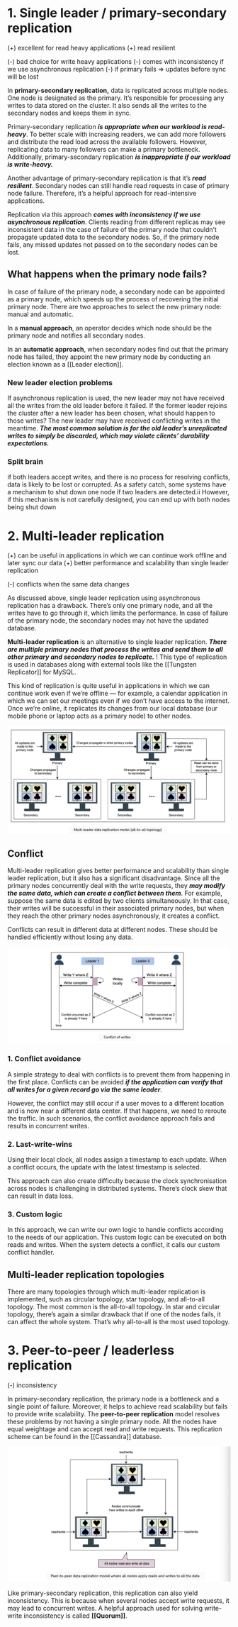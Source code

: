 # 1. Single leader / primary-secondary replication

(+) excellent for read heavy applications
(+) read resilient

(-) bad choice for write heavy applications
(-) comes with inconsistency if we use asynchronous replication
(-) if primary fails => updates before sync will be lost

In **primary-secondary replication,** data is replicated across multiple nodes. One node is designated as the primary. It’s responsible for processing any writes to data stored on the cluster. It also sends all the writes to the secondary nodes and keeps them in sync.

Primary-secondary replication ***is appropriate when our workload is read-heavy***. To better scale with increasing readers, we can add more followers and distribute the read load across the available followers. However, replicating data to many followers can make a primary bottleneck. Additionally, primary-secondary replication ***is inappropriate if our workload is write-heavy.***

Another advantage of primary-secondary replication is that it’s ***read resilient***. Secondary nodes can still handle read requests in case of primary node failure. Therefore, it’s a helpful approach for read-intensive applications.

Replication via this approach ***comes with inconsistency if we use asynchronous replication***. Clients reading from different replicas may see inconsistent data in the case of failure of the primary node that couldn’t propagate updated data to the secondary nodes. So, if the primary node fails, any missed updates not passed on to the secondary nodes can be lost.
## What happens when the primary node fails?

In case of failure of the primary node, a secondary node can be appointed as a primary node, which speeds up the process of recovering the initial primary node. There are two approaches to select the new primary node: manual and automatic.

In a **manual approach**, an operator decides which node should be the primary node and notifies all secondary nodes.

In an **automatic approach**, when secondary nodes find out that the primary node has failed, they appoint the new primary node by conducting an election known as a [[Leader election]].
### New leader election problems

If asynchronous replication is used, the new leader may not have received all the writes from the old leader before it failed. If the former leader rejoins the cluster after a new leader has been chosen, what should happen to those writes? The new leader may have received conflicting writes in the meantime. ***The most common solution is for the old leader’s unreplicated writes to simply be discarded, which may violate clients’ durability expectations.***
### Split brain

if both leaders accept writes, and there is no process for resolving conflicts, data is likely to be lost or corrupted. As a safety catch, some systems have a mechanism to shut down one node if two leaders are detected.ii However, if this mechanism is not carefully designed, you can end up with both nodes being shut down
# 2. Multi-leader replication

(+) can be useful in applications in which we can continue work offline and later sync our data
(+) better performance and scalability than single leader replication

(-) conflicts when the same data changes

As discussed above, single leader replication using asynchronous replication has a drawback. There’s only one primary node, and all the writes have to go through it, which limits the performance. In case of failure of the primary node, the secondary nodes may not have the updated database.

**Multi-leader replication** is an alternative to single leader replication. ***There are multiple primary nodes that process the writes and send them to all other primary and secondary nodes to replicate.*** 
! This type of replication is used in databases along with external tools like the [[Tungsten Replicator]] for MySQL.

This kind of replication is quite useful in applications in which we can continue work even if we’re offline — for example, a calendar application in which we can set our meetings even if we don’t have access to the internet. Once we’re online, it replicates its changes from our local database (our mobile phone or laptop acts as a primary node) to other nodes.

![](../../../../../../_Attachments/Pasted%20image%2020240119194307.png)
## Conflict

Multi-leader replication gives better performance and scalability than single leader replication, but it also has a significant disadvantage. Since all the primary nodes concurrently deal with the write requests, they ***may modify the same data, which can create a conflict between them***. 
For example, suppose the same data is edited by two clients simultaneously. In that case, their writes will be successful in their associated primary nodes, but when they reach the other primary nodes asynchronously, it creates a conflict.

Conflicts can result in different data at different nodes. These should be handled efficiently without losing any data.

![](../../../../../../_Attachments/Pasted%20image%2020240119194515.png)
### 1. Conflict avoidance

A simple strategy to deal with conflicts is to prevent them from happening in the first place. Conflicts can be avoided ***if the application can verify that all writes for a given record go via the same leader***.

However, the conflict may still occur if a user moves to a different location and is now near a different data center. If that happens, we need to reroute the traffic. In such scenarios, the conflict avoidance approach fails and results in concurrent writes.
### 2. Last-write-wins

Using their local clock, all nodes assign a timestamp to each update. When a conflict occurs, the update with the latest timestamp is selected.

This approach can also create difficulty because the clock synchronisation across nodes is challenging in distributed systems. There’s clock skew that can result in data loss.
### 3. Custom logic

In this approach, we can write our own logic to handle conflicts according to the needs of our application. This custom logic can be executed on both reads and writes. When the system detects a conflict, it calls our custom conflict handler.

## Multi-leader replication topologies

There are many topologies through which multi-leader replication is implemented, such as circular topology, star topology, and all-to-all topology. The most common is the all-to-all topology. In star and circular topology, there’s again a similar drawback that if one of the nodes fails, it can affect the whole system. That’s why all-to-all is the most used topology.

# 3. Peer-to-peer / leaderless replication

(-) inconsistency

In primary-secondary replication, the primary node is a bottleneck and a single point of failure. Moreover, it helps to achieve read scalability but fails to provide write scalability. The **peer-to-peer replication** model resolves these problems by not having a single primary node. All the nodes have equal weightage and can accept read and write requests. This replication scheme can be found in the [[Cassandra]] database.

![](../../../../../../_Attachments/Pasted%20image%2020240119195006.png)

Like primary-secondary replication, this replication can also yield inconsistency. This is because when several nodes accept write requests, it may lead to concurrent writes. A helpful approach used for solving write-write inconsistency is called **[[Quorum]]**.


